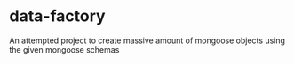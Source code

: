 # data-factory
An attempted project to create massive amount of mongoose objects using the given mongoose schemas
